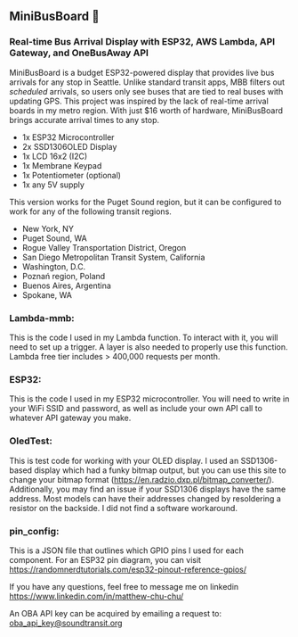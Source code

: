 ## MiniBusBoard 🚌 
### Real-time Bus Arrival Display with ESP32, AWS Lambda, API Gateway, and OneBusAway API

MiniBusBoard is a budget ESP32-powered display that provides live bus arrivals for any stop in Seattle. Unlike standard transit apps, MBB filters out *scheduled* arrivals, so users only see buses that are tied to real buses with updating GPS. This project was inspired by the lack of real-time arrival boards in my metro region. With just $16 worth of hardware, MiniBusBoard brings accurate arrival times to any stop.

 - 1x ESP32 Microcontroller
 - 2x SSD1306OLED Display
 - 1x LCD 16x2 (I2C)
 - 1x Membrane Keypad
 - 1x Potentiometer (optional)
 - 1x any 5V supply

This version works for the Puget Sound region, but it can be configured to work for any of the following transit regions.

 - New York, NY
 - Puget Sound, WA
 - Rogue Valley Transportation District, Oregon
 - San Diego Metropolitan Transit System, California
 - Washington, D.C.
 - Poznań region, Poland
 - Buenos Aires, Argentina
 - Spokane, WA

### Lambda-mmb:
This is the code I used in my Lambda function. To interact with it, you will need to set up a trigger.
A layer is also needed to properly use this function. Lambda free tier includes > 400,000 requests per month.

### ESP32:
This is the code I used in my ESP32 microcontroller. You will need to write in your WiFi SSID and password,
as well as include your own API call to whatever API gateway you make. 

### OledTest:
This is test code for working with your OLED display. I used an SSD1306-based display which had a funky bitmap
output, but you can use this site to change your bitmap format (https://en.radzio.dxp.pl/bitmap_converter/).
Additionally, you may find an issue if your SSD1306 displays have the same address. Most models can have their
addresses changed by resoldering a resistor on the backside. I did not find a software workaround.

### pin_config:
This is a JSON file that outlines which GPIO pins I used for each component. For an ESP32 pin diagram, you 
can visit https://randomnerdtutorials.com/esp32-pinout-reference-gpios/

If you have any questions, feel free to message me on linkedin https://www.linkedin.com/in/matthew-chu-chu/


An OBA API key can be acquired by emailing a request to: oba_api_key@soundtransit.org


